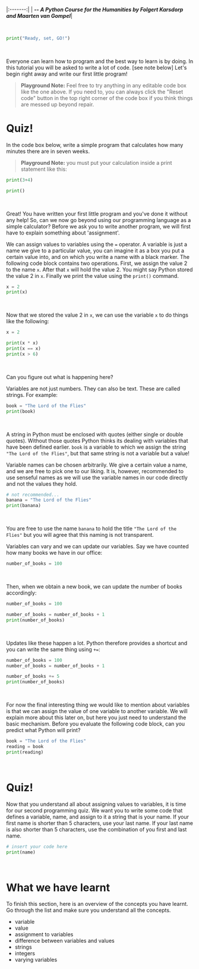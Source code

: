 
<BR>

|:-------:|
| <span style="font-size: 100%"><b>_-- A Python Course for the Humanities by Folgert Karsdorp and Maarten van Gompel_</b></span>|

<BR>

```python runnable
print("Ready, set, GO!")
```

<BR>

Everyone can learn how to program and the best way to learn is by doing. In this tutorial you will be asked to write a lot of code. [see note below] Let's begin right away and write our first little program!


>__Playground Note:__ Feel free to try anything in any editable code box like the one above. If you need to, you can always click the "Reset code" button in the top right corner of the code box if you think things are messed up beyond repair.


# Quiz!

In the code box below, write a simple program that calculates how many minutes there are in seven weeks.

>__Playground Note:__ you must put your calculation inside a print statement like this:

```python
print(3+4)
```

```python runnable
print()
```

<BR>

Great! You have written your first little program and you've done it without any help! So, can we now go beyond using our programming language as a simple calculator? Before we ask you to write another program, we will first have to explain something about 'assignment'.

We can assign values to variables using the `=` operator. A variable is just a name we give to a particular value, you can imagine it as a box you put a certain value into, and on which you write a name with a black marker. The following code block contains two operations. First, we assign the value 2 to the name `x`. After that `x` will hold the value 2. You might say Python stored the value 2 in `x`. Finally we print the value using the `print()` command.

```python runnable
x = 2
print(x)
```

<BR>

Now that we stored the value 2 in `x`, we can use the variable `x` to do things like the following:

```python runnable
x = 2

print(x * x)
print(x == x)
print(x > 6)
```

<BR>

Can you figure out what is happening here?

Variables are not just numbers. They can also be text. These are called strings. For example:

```python runnable
book = "The Lord of the Flies"
print(book)
```

<BR>

A string in Python must be enclosed with quotes (either single or double quotes). Without those quotes Python thinks its dealing with variables that have been defined earlier. `book` is a variable to which we assign the string `"The Lord of the Flies"`, but that same string is not a variable but a value!

Variable names can be chosen arbitrarily. We give a certain value a name, and we are free to pick one to our liking. It is, however, recommended to use senseful names as we will use the variable names in our code directly and not the values they hold.

```python runnable
# not recommended...
banana = "The Lord of the Flies"
print(banana)
```

<BR>

You are free to use the name `banana` to hold the title `"The Lord of the Flies"` but you will agree that this naming is not transparent.

Variables can vary and we can update our variables. Say we have counted how many books we have in our office:

```python
number_of_books = 100
```

<BR>

Then, when we obtain a new book, we can update the number of books accordingly:

```python runnable
number_of_books = 100

number_of_books = number_of_books + 1
print(number_of_books)
```

<BR>

Updates like these happen a lot. Python therefore provides a shortcut and you can write the same thing using `+=`:

```python runnable
number_of_books = 100
number_of_books = number_of_books + 1

number_of_books += 5
print(number_of_books)
```

<BR>

For now the final interesting thing we would like to mention about variables is that we can assign the value of one variable to another variable. We will explain more about this later on, but here you just need to understand the basic mechanism. Before you evaluate the following code block, can you predict what Python will print?

```python runnable
book = "The Lord of the Flies"
reading = book
print(reading)
```

<BR>

# Quiz!

Now that you understand all about assigning values to variables, it is time for our second programming quiz. We want you to write some code that defines a variable, name, and assign to it a string that is your name. If your first name is shorter than 5 characters, use your last name. If your last name is also shorter than 5 characters, use the combination of you first and last name.

```python runnable
# insert your code here
print(name)
```

<BR>

# What we have learnt

To finish this section, here is an overview of the concepts you have learnt. Go through the list and make sure you understand all the concepts.

* variable
* value
* assignment to variables
* difference between variables and values
* strings
* integers
* varying variables
